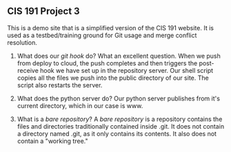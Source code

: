 CIS 191 Project 3
-----------------

This is a demo site that is a simplified version of the CIS 191 website. It is
used as a testbed/training ground for Git usage and merge conflict resolution.

1. What does our *git hook* do?
    What an excellent question. When we push from deploy to cloud, the push completes and then triggers the post-receive hook we have set up in the repository server. Our shell script copies all the files we push into the public directory of our site. The script also restarts the server. 

2. What does the python server do?
    Our python server publishes from it's current directory, which in our case is www.

3. What is a *bare repository*?
    A *bare repository* is a repository contains the files and directories traditionally contained inside .git. It does not contain a directory named .git, as it only contains its contents. It also does not contain a "working tree."